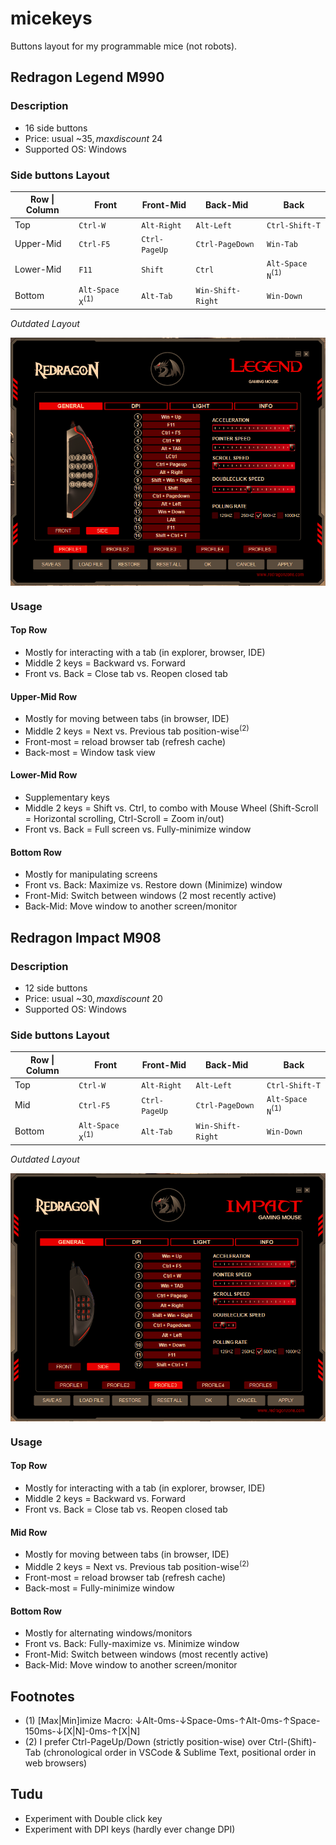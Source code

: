 # micekeys

Buttons layout for my programmable mice (not robots).


## Redragon Legend M990

### Description
- 16 side buttons
- Price: usual ~$35, max discount ~$24
- Supported OS: Windows

### Side buttons Layout
| Row \| Column | Front                       | Front-Mid     | Back-Mid          | Back                        |
| ------------- | --------------------------- | ------------- | ----------------- | --------------------------- |
| Top           | `Ctrl-W`                    | `Alt-Right`   | `Alt-Left`        | `Ctrl-Shift-T`              |
| Upper-Mid     | `Ctrl-F5`                   | `Ctrl-PageUp` | `Ctrl-PageDown`   | `Win-Tab`                   |
| Lower-Mid     | `F11`                       | `Shift`       | `Ctrl`            | `Alt-Space N`<sup>(1)</sup> |
| Bottom        | `Alt-Space X`<sup>(1)</sup> | `Alt-Tab`     | `Win-Shift-Right` | `Win-Down`                  |

_Outdated Layout_

<img alt="outdated_preview" src="./imgs/redragon_legend_config_outdated.PNG" width="600" align="middle">

### Usage

#### Top Row
- Mostly for interacting with a tab (in explorer, browser, IDE)
- Middle 2 keys = Backward vs. Forward
- Front vs. Back = Close tab vs. Reopen closed tab

#### Upper-Mid Row
- Mostly for moving between tabs (in browser, IDE)
- Middle 2 keys = Next vs. Previous tab position-wise<sup>(2)</sup>
- Front-most = reload browser tab (refresh cache)
- Back-most = Window task view

#### Lower-Mid Row
- Supplementary keys
- Middle 2 keys = Shift vs. Ctrl, to combo with Mouse Wheel (Shift-Scroll = Horizontal scrolling, Ctrl-Scroll = Zoom in/out)
- Front vs. Back = Full screen vs. Fully-minimize window

#### Bottom Row
- Mostly for manipulating screens
- Front vs. Back: Maximize vs. Restore down (Minimize) window
- Front-Mid: Switch between windows (2 most recently active)
- Back-Mid: Move window to another screen/monitor

## Redragon Impact M908

### Description
- 12 side buttons
- Price: usual ~$30, max discount ~$20
- Supported OS: Windows

### Side buttons Layout
| Row \| Column | Front                       | Front-Mid     | Back-Mid          | Back                        |
| ------------- | --------------------------- | ------------- | ----------------- | --------------------------- |
| Top           | `Ctrl-W`                    | `Alt-Right`   | `Alt-Left`        | `Ctrl-Shift-T`              |
| Mid           | `Ctrl-F5`                   | `Ctrl-PageUp` | `Ctrl-PageDown`   | `Alt-Space N`<sup>(1)</sup> |
| Bottom        | `Alt-Space X`<sup>(1)</sup> | `Alt-Tab`     | `Win-Shift-Right` | `Win-Down`                  |


_Outdated Layout_

<img alt="outdated_preview" src="./imgs/redragon_impact_config_outdated.PNG" width="600" align="middle">

### Usage

#### Top Row
- Mostly for interacting with a tab (in explorer, browser, IDE)
- Middle 2 keys = Backward vs. Forward
- Front vs. Back = Close tab vs. Reopen closed tab

#### Mid Row
- Mostly for moving between tabs (in browser, IDE)
- Middle 2 keys = Next vs. Previous tab position-wise<sup>(2)</sup>
- Front-most = reload browser tab (refresh cache)
- Back-most = Fully-minimize window

#### Bottom Row
- Mostly for alternating windows/monitors
- Front vs. Back: Fully-maximize vs. Minimize window
- Front-Mid: Switch between windows (most recently active)
- Back-Mid: Move window to another screen/monitor

## Footnotes

- (1) [Max|Min]imize Macro: ↓Alt-0ms-↓Space-0ms-↑Alt-0ms-↑Space-150ms-↓[X|N]-0ms-↑[X|N]
- (2) I prefer Ctrl-PageUp/Down (strictly position-wise) over Ctrl-(Shift)-Tab (chronological order in VSCode & Sublime Text, positional order in web browsers)

## Tudu

- Experiment with Double click key
- Experiment with DPI keys (hardly ever change DPI)
